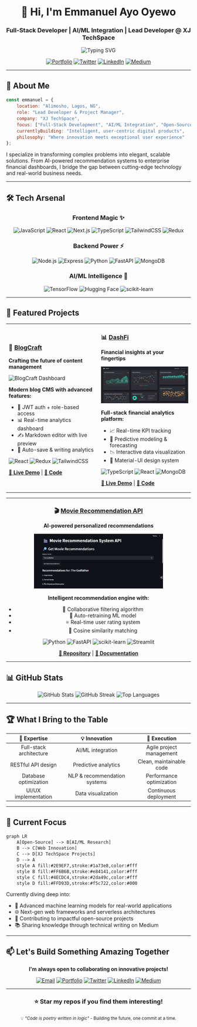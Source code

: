 <div align="center">

# 👋 Hi, I'm Emmanuel Ayo Oyewo

### Full-Stack Developer | AI/ML Integration | Lead Developer @ XJ TechSpace

<img src="https://readme-typing-svg.herokuapp.com?font=Fira+Code&weight=600&size=28&pause=1000&color=2E9EF7&center=true&vCenter=true&random=false&width=600&lines=Building+Intelligent+Products;Merging+AI+%2B+Web+Innovation;Crafting+Scalable+Solutions" alt="Typing SVG" />

[![Portfolio](https://img.shields.io/badge/🌐_Portfolio-000000?style=for-the-badge&logo=vercel&logoColor=white)](https://ayo.xjtechspace.com)
[![Twitter](https://img.shields.io/badge/@XBanTs__-1DA1F2?style=for-the-badge&logo=twitter&logoColor=white)](https://twitter.com/XBanTs_)
[![LinkedIn](https://img.shields.io/badge/LinkedIn-0A66C2?style=for-the-badge&logo=linkedin&logoColor=white)](https://www.linkedin.com/in/ayomide-o-6b1130b1)
[![Medium](https://img.shields.io/badge/Medium-000000?style=for-the-badge&logo=medium&logoColor=white)](https://medium.com/@Ayo_Oyewo)

</div>

---

## 🚀 About Me

```javascript
const emmanuel = {
    location: "Alimosho, Lagos, NG",
    role: "Lead Developer & Project Manager",
    company: "XJ TechSpace",
    focus: ["Full-Stack Development", "AI/ML Integration", "Open-Source"],
    currentlyBuilding: "Intelligent, user-centric digital products",
    philosophy: "Where innovation meets exceptional user experience"
};
```

I specialize in transforming complex problems into elegant, scalable solutions. From AI-powered recommendation systems to enterprise financial dashboards, I bridge the gap between cutting-edge technology and real-world business needs.

---

## 🛠️ Tech Arsenal

<div align="center">

### Frontend Magic ✨

![JavaScript](https://img.shields.io/badge/JavaScript-F7DF1E?style=for-the-badge&logo=javascript&logoColor=black)
![React](https://img.shields.io/badge/React-61DAFB?style=for-the-badge&logo=react&logoColor=black)
![Next.js](https://img.shields.io/badge/Next.js-000000?style=for-the-badge&logo=next.js&logoColor=white)
![TypeScript](https://img.shields.io/badge/TypeScript-3178C6?style=for-the-badge&logo=typescript&logoColor=white)
![TailwindCSS](https://img.shields.io/badge/Tailwind-06B6D4?style=for-the-badge&logo=tailwindcss&logoColor=white)
![Redux](https://img.shields.io/badge/Redux-764ABC?style=for-the-badge&logo=redux&logoColor=white)

### Backend Power ⚡

![Node.js](https://img.shields.io/badge/Node.js-339933?style=for-the-badge&logo=node.js&logoColor=white)
![Express](https://img.shields.io/badge/Express-000000?style=for-the-badge&logo=express&logoColor=white)
![Python](https://img.shields.io/badge/Python-3776AB?style=for-the-badge&logo=python&logoColor=white)
![FastAPI](https://img.shields.io/badge/FastAPI-009688?style=for-the-badge&logo=fastapi&logoColor=white)
![MongoDB](https://img.shields.io/badge/MongoDB-47A248?style=for-the-badge&logo=mongodb&logoColor=white)

### AI/ML Intelligence 🤖

![TensorFlow](https://img.shields.io/badge/TensorFlow-FF6F00?style=for-the-badge&logo=tensorflow&logoColor=white)
![Hugging Face](https://img.shields.io/badge/🤗_Hugging_Face-FFD21E?style=for-the-badge)
![scikit-learn](https://img.shields.io/badge/scikit--learn-F7931E?style=for-the-badge&logo=scikitlearn&logoColor=white)

</div>

---

## 🎯 Featured Projects

<div align="center">
<table>
<tr>
<td width="50%">

### 📝 [BlogCraft](https://github.com/XBanTs/blogcraft)

**Crafting the future of content management**

<img src="https://raw.githubusercontent.com/XBanTs/blogcraft/main/public/blogcraftpic1.png" width="100%" alt="BlogCraft Dashboard"/>

**Modern blog CMS with advanced features:**

- 🔐 JWT auth + role-based access
- 📊 Real-time analytics dashboard  
- ✍️ Markdown editor with live preview
- 💾 Auto-save & writing analytics

![React](https://img.shields.io/badge/React_18-61DAFB?style=flat-square&logo=react&logoColor=black)
![Redux](https://img.shields.io/badge/Redux-764ABC?style=flat-square&logo=redux&logoColor=white)
![TailwindCSS](https://img.shields.io/badge/Tailwind-06B6D4?style=flat-square&logo=tailwindcss&logoColor=white)

**[🚀 Live Demo](https://blogcraft-xi.vercel.app/)** | **[📂 Code](https://github.com/XBanTs/blogcraft)**

</td>
<td width="50%">

### 📊 [DashFi](https://github.com/XBanTs/dashfi-frontend)

**Financial insights at your fingertips**

<img src="https://raw.githubusercontent.com/XBanTs/dashfi-frontend/main/public/dashfipic1.png" width="100%" alt="DashFi Dashboard"/>

**Full-stack financial analytics platform:**

- 📈 Real-time KPI tracking
- 🔮 Predictive modeling & forecasting
- 📉 Interactive data visualization
- 🎨 Material-UI design system

![TypeScript](https://img.shields.io/badge/TypeScript-3178C6?style=flat-square&logo=typescript&logoColor=white)
![React](https://img.shields.io/badge/React-61DAFB?style=flat-square&logo=react&logoColor=black)
![MongoDB](https://img.shields.io/badge/MongoDB-47A248?style=flat-square&logo=mongodb&logoColor=white)

**[🚀 Live Demo](https://dashfi-frontend.vercel.app/)** | **[📂 Code](https://github.com/XBanTs/dashfi-frontend)**

</td>
</tr>
</table>
</div>

---

<div align="center">

### 🎬 [Movie Recommendation API](https://github.com/XBanTs/recommendation-api)

**AI-powered personalized recommendations**

<img src="https://raw.githubusercontent.com/XBanTs/recommendation-api/main/images/movrecommender1.png" width="70%" alt="Movie Recommender"/>

**Intelligent recommendation engine with:**

- 🤖 Collaborative filtering algorithm
- 🔄 Auto-retraining ML model
- ⭐ Real-time user rating system
- 🎯 Cosine similarity matching

![Python](https://img.shields.io/badge/Python-3776AB?style=flat-square&logo=python&logoColor=white)
![FastAPI](https://img.shields.io/badge/FastAPI-009688?style=flat-square&logo=fastapi&logoColor=white)
![scikit-learn](https://img.shields.io/badge/sklearn-F7931E?style=flat-square&logo=scikitlearn&logoColor=white)
![Streamlit](https://img.shields.io/badge/Streamlit-FF4B4B?style=flat-square&logo=streamlit&logoColor=white)

**[📂 Repository](https://github.com/XBanTs/recommendation-api)** | **[📖 Documentation](https://github.com/XBanTs/recommendation-api#readme)**

</div>

---

## 📊 GitHub Stats

<div align="center">

<img src="https://github-readme-stats.vercel.app/api?username=XBanTs&show_icons=true&theme=tokyonight&hide_border=true&bg_color=0D1117&title_color=2E9EF7&icon_color=2E9EF7&text_color=C9D1D9" alt="GitHub Stats" width="48%"/>
<img src="https://github-readme-streak-stats.herokuapp.com/?user=XBanTs&theme=tokyonight&hide_border=true&background=0D1117&stroke=2E9EF7&ring=2E9EF7&fire=FF6B6B&currStreakLabel=2E9EF7" alt="GitHub Streak" width="48%"/>

<img src="https://github-readme-stats.vercel.app/api/top-langs/?username=XBanTs&layout=compact&theme=tokyonight&hide_border=true&bg_color=0D1117&title_color=2E9EF7&text_color=C9D1D9" alt="Top Languages" width="48%"/>

</div>

---

## 🏆 What I Bring to the Table

<div align="center">

| 🎯 **Expertise**        | 💡 **Innovation**            | 🚀 **Execution**         |
|:-----------------------:|:----------------------------:|:------------------------:|
| Full-stack architecture | AI/ML integration            | Agile project management |
| RESTful API design      | Predictive analytics         | Clean, maintainable code |
| Database optimization   | NLP & recommendation systems | Performance optimization |
| UI/UX implementation    | Data visualization           | Continuous deployment    |

</div>

---

## 🌟 Current Focus

```mermaid
graph LR
    A[Open-Source] --> B[AI/ML Research]
    B --> C[Web Innovation]
    C --> D[XJ TechSpace Projects]
    D --> A
    style A fill:#2E9EF7,stroke:#1a73e8,color:#fff
    style B fill:#FF6B6B,stroke:#e84141,color:#fff
    style C fill:#4ECDC4,stroke:#2da49c,color:#fff
    style D fill:#FFD93D,stroke:#f5c722,color:#000
```

Currently diving deep into:

- 🔬 Advanced machine learning models for real-world applications
- 🌐 Next-gen web frameworks and serverless architectures
- 🤝 Contributing to impactful open-source projects
- 📚 Sharing knowledge through technical writing on Medium

---

## 📫 Let's Build Something Amazing Together

<div align="center">

**I'm always open to collaborating on innovative projects!**

[![Email](https://img.shields.io/badge/Email-Contact_Me-EA4335?style=for-the-badge&logo=gmail&logoColor=white)](mailto:ayo@xjtechspace.com)
[![Portfolio](https://img.shields.io/badge/Portfolio-Visit_Site-000000?style=for-the-badge&logo=vercel&logoColor=white)](https://ayo.xjtechspace.com)
[![Twitter](https://img.shields.io/badge/Twitter-Follow-1DA1F2?style=for-the-badge&logo=twitter&logoColor=white)](https://twitter.com/XBanTs_)
[![LinkedIn](https://img.shields.io/badge/LinkedIn-Connect-0A66C2?style=for-the-badge&logo=linkedin&logoColor=white)](https://www.linkedin.com/in/ayomide-o-6b1130b1)
[![Medium](https://img.shields.io/badge/Medium-Follow-000000?style=for-the-badge&logo=medium&logoColor=white)](https://medium.com/@Ayo_Oyewo)

---

### ⭐ Star my repos if you find them interesting!

<sub>💡 *"Code is poetry written in logic"* - Building the future, one commit at a time.</sub>

</div>

